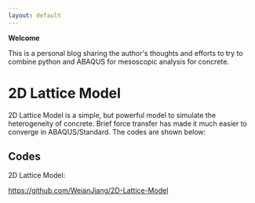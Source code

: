 ```yaml
---
layout: default
---
```


**Welcome**

This is a personal blog sharing the author's thoughts and efforts to try to combine python and ABAQUS for mesoscopic analysis for concrete.

# 2D Lattice Model

2D Lattice Model is a simple, but powerful model to simulate the heterogeneity of concrete. Brief force transfer has made it much easier to converge in ABAQUS/Standard. The codes are shown below:

## Codes

2D Lattice Model:

[Link]: https://github.com/WeianJiang/2D-Lattice-Model	"2D Lattice Model"

https://github.com/WeianJiang/2D-Lattice-Model 